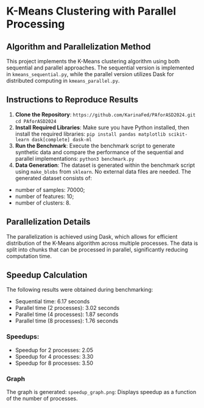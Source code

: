 # K-Means Clustering with Parallel Processing

## Algorithm and Parallelization Method
This project implements the K-Means clustering algorithm using both sequential and parallel approaches. The sequential version is implemented in `kmeans_sequential.py`, while the parallel version utilizes Dask for distributed computing in `kmeans_parallel.py`.

## Instructions to Reproduce Results
1. **Clone the Repository**:
`https://github.com/KarinaFed/PAforASD2024.git`
`cd PAforASD2024`
3. **Install Required Libraries**:
Make sure you have Python installed, then install the required libraries:
`pip install pandas matplotlib scikit-learn dask[complete] dask-ml`
4. **Run the Benchmark**:
Execute the benchmark script to generate synthetic data and compare the performance of the sequential and parallel implementations:
`python3 benchmark.py`
5. **Data Generation**:
The dataset is generated within the benchmark script using `make_blobs` from `sklearn`. No external data files are needed.
The generated dataset consists of:
- number of samples: 70000;
- number of features: 10;
- number of clusters: 8.

## Parallelization Details
The parallelization is achieved using Dask, which allows for efficient distribution of the K-Means algorithm across multiple processes. The data is split into chunks that can be processed in parallel, significantly reducing computation time.

## Speedup Calculation
The following results were obtained during benchmarking:

- Sequential time: 6.17 seconds
- Parallel time (2 processes): 3.02 seconds
- Parallel time (4 processes): 1.87 seconds
- Parallel time (8 processes): 1.76 seconds

### Speedups:
- Speedup for 2 processes: 2.05
- Speedup for 4 processes: 3.30
- Speedup for 8 processes: 3.50
  
### Graph
The graph is generated: `speedup_graph.png`: Displays speedup as a function of the number of processes.
